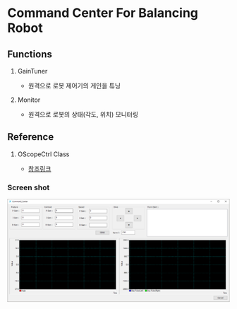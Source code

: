 # Command Center For Balancing Robot

## Functions
1. GainTuner

    - 원격으로 로봇 제어기의 게인을 튜닝

2. Monitor

    - 원격으로 로봇의 상태(각도, 위치) 모니터링

## Reference

1. OScopeCtrl Class

    - [참조링크](http://blog.daum.net/pg365/126)
### Screen shot
![screenshot](./img/Dialog_img.png)
